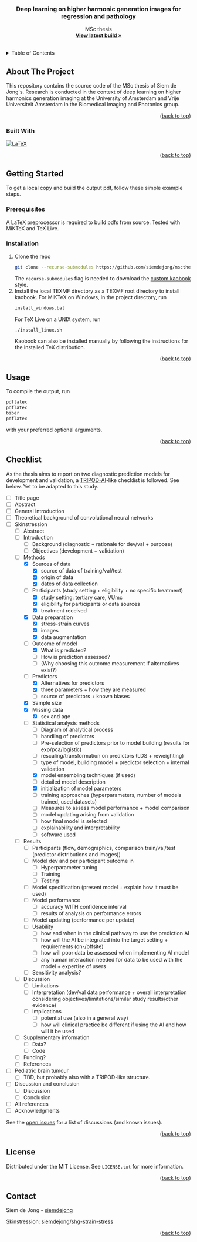<!-- Improved compatibility of back to top link: See: https://github.com/othneildrew/Best-README-Template/pull/73 -->
<a name="readme-top"></a>
<!--
*** Thanks for checking out the Best-README-Template. If you have a suggestion
*** that would make this better, please fork the repo and create a pull request
*** or simply open an issue with the tag "enhancement".
*** Don't forget to give the project a star!
*** Thanks again! Now go create something AMAZING! :D
-->



<!-- PROJECT SHIELDS -->
<!--
*** I'm using markdown "reference style" links for readability.
*** Reference links are enclosed in brackets [ ] instead of parentheses ( ).
*** See the bottom of this document for the declaration of the reference variables
*** for contributors-url, forks-url, etc. This is an optional, concise syntax you may use.
*** https://www.markdownguide.org/basic-syntax/#reference-style-links
-->
<!-- [![Contributors][contributors-shield]][contributors-url]
[![Forks][forks-shield]][forks-url]
[![Stargazers][stars-shield]][stars-url]
[![Issues][issues-shield]][issues-url]
[![MIT License][license-shield]][license-url]
[![LinkedIn][linkedin-shield]][linkedin-url] -->



<!-- PROJECT LOGO -->
<br />
<div align="center">
  <!-- <a href="https://github.com/siemdejong/mscthesis">
    <img src="images/logo.png" alt="Logo" width="80" height="80">
  </a> -->

<h3 align="center">Deep learning on higher harmonic generation images for regression and pathology</h3>

  <p align="center">
    MSc thesis
    <br />
    <a href="https://siemdejong.github.io/mscthesis/mscthesis.pdf"><strong>View latest build »</strong></a>
    <br />
    <br />
    <!-- <a href="https://github.com/siemdejong/mscthesis">View Demo</a>
    ·
    <a href="https://github.com/siemdejong/mscthesis/issues">Report Bug</a>
    ·
    <a href="https://github.com/siemdejong/mscthesis/issues">Request Feature</a> -->
  </p>
</div>



<!-- TABLE OF CONTENTS -->
<details>
  <summary>Table of Contents</summary>
  <ol>
    <li>
      <a href="#about-the-project">About The Project</a>
      <ul>
        <li><a href="#built-with">Built With</a></li>
      </ul>
    </li>
    <li>
      <a href="#getting-started">Getting Started</a>
      <ul>
        <li><a href="#prerequisites">Prerequisites</a></li>
        <li><a href="#installation">Installation</a></li>
      </ul>
    </li>
    <li><a href="#usage">Usage</a></li>
    <li><a href="#roadmap">Roadmap</a></li>
    <li><a href="#contributing">Contributing</a></li>
    <li><a href="#license">License</a></li>
    <li><a href="#contact">Contact</a></li>
    <li><a href="#acknowledgments">Acknowledgments</a></li>
  </ol>
</details>



<!-- ABOUT THE PROJECT -->
## About The Project

<!-- [![Product Name Screen Shot][product-screenshot]](https://example.com) -->

This repository contains the source code of the MSc thesis of Siem de Jong's.
Research is conducted in the context of deep learning on higher harmonics generation imaging at the University of Amsterdam and Vrije Universiteit Amsterdam in the Biomedical Imaging and Photonics group.

<p align="right">(<a href="#readme-top">back to top</a>)</p>



### Built With

[![LaTeX][LaTeX]][LaTeX-url]
<!-- * [![Next][Next.js]][Next-url]
* [![React][React.js]][React-url]
* [![Vue][Vue.js]][Vue-url]
* [![Angular][Angular.io]][Angular-url]
* [![Svelte][Svelte.dev]][Svelte-url]
* [![Laravel][Laravel.com]][Laravel-url]
* [![Bootstrap][Bootstrap.com]][Bootstrap-url]
* [![JQuery][JQuery.com]][JQuery-url] -->

<p align="right">(<a href="#readme-top">back to top</a>)</p>



<!-- GETTING STARTED -->
## Getting Started

To get a local copy and build the output pdf, follow these simple example steps.

### Prerequisites

A LaTeX preprocessor is required to build pdfs from source.
Tested with MiKTeX and TeX Live.

### Installation

1. Clone the repo
    ```sh
    git clone --recurse-submodules https://github.com/siemdejong/mscthesis.git
    ```
    The `recurse-submodules` flag is needed to download the [custom kaobook](https://github.com/siemdejong/kaobook) style.
1. Install the local TEXMF directory as a TEXMF root directory to install kaobook.
    For MiKTeX on Windows, in the project directory, run
    ```sh
    install_windows.bat
    ```
    For TeX Live on a UNIX system, run
    ```sh
    ./install_linux.sh
    ```
    Kaobook can also be installed manually by following the instructions for the installed TeX distribution.

<p align="right">(<a href="#readme-top">back to top</a>)</p>



<!-- USAGE EXAMPLES -->
## Usage

To compile the output, run
```sh
pdflatex
pdflatex
biber
pdflatex
```
with your preferred optional arguments.

<p align="right">(<a href="#readme-top">back to top</a>)</p>



<!-- Checklist -->
## Checklist

As the thesis aims to report on two diagnostic prediction models for development and validation, a [TRIPOD-AI](https://www.tripod-statement.org/)-like checklist is followed.
See below.
Yet to be adapted to this study.

- [ ] Title page
- [ ] Abstract
- [ ] General introduction
- [ ] Theoretical background of convolutional neural networks
- [ ] Skinstression
    - [ ] Abstract
    - [ ] Introduction
        - [ ] Background (diagnostic + rationale for dev/val + purpose)
        - [ ] Objectives (development + validation)
    <!-- - [ ] Theory
        - [ ] Searching for a simple skin strain-stress model
            - [ ] Measurements
            - [ ] Exponential
            - [ ] PCA
            - [ ] Logistic curve
        - [ ] Loss functions
            - [ ] MAE
            - [ ] MSE
            - [ ] Focal MSE
        - [ ] LDS -->
    - [ ] Methods
        - [x] Sources of data
            - [x] source of data of training/val/test
            - [x] origin of data
            - [x] dates of data collection
        - [ ] Participants (study setting + eligibility + no specific treatment)
            - [x] study setting: tertiary care, VUmc
            - [x] eligibility for participants or data sources
            - [x] treatment received
        - [x] Data preparation
            - [x] stress-strain curves
            - [x] images
            - [x] data augmentation
        - [ ] Outcome of model
            - [x] What is predicted?
            - [ ] How is prediction assessed?
            - [ ] (Why choosing this outcome measurement if alternatives exist?)
        - [ ] Predictors
            - [x] Alternatives for predictors
            - [x] three parameters + how they are measured
            - [ ] source of predictors + known biases
        - [x] Sample size
        - [x] Missing data
            - [x] sex and age
        - [ ] Statistical analysis methods
            - [ ] Diagram of analytical process
            - [ ] handling of predictors
            - [ ] Pre-selection of predictors prior to model building (results for exp/pca/logistic)
            - [ ] rescaling/transformation on predictors (LDS + reweighting)
            - [ ] type of model, building model + predictor selection + internal validation
            - [x] model ensembling techniques (if used)
            - [ ] detailed model description
            - [x] initialization of model parameters
            - [ ] training approaches (hyperparameters, number of models trained, used datasets)
            - [ ] Measures to assess model performance + model comparison
            - [ ] model updating arising from validation
            - [ ] how final model is selected
            - [ ] explainability and interpretability
            - [ ] software used
    - [ ] Results
        - [ ] Participants (flow, demographics, comparison train/val/test (predictor distributions and images))
        - [ ] Model dev and per participant outcome in
            - [ ] Hyperparameter tuning
            - [ ] Training
            - [ ] Testing
        - [ ] Model specification (present model + explain how it must be used)
        - [ ] Model performance
            - [ ] accuracy WITH confidence interval
            - [ ] results of analysis on performance errors
        - [ ] Model updating (performance per update)
        - [ ] Usability
            - [ ] how and when in the clinical pathway to use the prediction AI
            - [ ] how will the AI be integrated into the target setting + requirements (on-/offsite)
            - [ ] how will poor data be assessed when implementing AI model
            - [ ] any human interaction needed for data to be used with the model + expertise of users
        - [ ] Sensitivity analysis?
    - [ ] Discussion
        - [ ] Limitations
        - [ ] Interpretation (dev/val data performance + overall interpretation considering objectives/limitations/similar study results/other evidence)
        - [ ] Implications
            - [ ] potential use (also in a general way)
            - [ ] how will clinical practice be different if using the AI and how will it be used
    - [ ] Supplementary information
        - [ ] Data?
        - [ ] Code
    - [ ] Funding?
    - [ ] References
- [ ] Pediatric brain tumour
    - [ ] TBD, but probably also with a TRIPOD-like structure.
- [ ] Discussion and conclusion
    - [ ] Discussion
    - [ ] Conclusion
- [ ] All references
- [ ] Acknowledgments

See the [open issues](https://github.com/siemdejong/mscthesis/issues) for a list of discussions (and known issues).

<p align="right">(<a href="#readme-top">back to top</a>)</p>

<!-- LICENSE -->
## License

Distributed under the MIT License. See `LICENSE.txt` for more information.

<p align="right">(<a href="#readme-top">back to top</a>)</p>



<!-- CONTACT -->
## Contact

Siem de Jong - [siemdejong](https://www.linkedin.com/in/siemdejong/)

Skinstression: [siemdejong/shg-strain-stress](https://github.com/siemdejong/shg-strain-stress)

<p align="right">(<a href="#readme-top">back to top</a>)</p>



<!-- ACKNOWLEDGMENTS -->
<!-- ## Acknowledgments

* []()
* []()
* []()

<p align="right">(<a href="#readme-top">back to top</a>)</p> -->



<!-- MARKDOWN LINKS & IMAGES -->
<!-- https://www.markdownguide.org/basic-syntax/#reference-style-links -->
[contributors-shield]: https://img.shields.io/github/contributors/siemdejong/mscthesis.svg?style=for-the-badge
[contributors-url]: https://github.com/siemdejong/mscthesis/graphs/contributors
[forks-shield]: https://img.shields.io/github/forks/siemdejong/mscthesis.svg?style=for-the-badge
[forks-url]: https://github.com/siemdejong/mscthesis/network/members
[stars-shield]: https://img.shields.io/github/stars/siemdejong/mscthesis.svg?style=for-the-badge
[stars-url]: https://github.com/siemdejong/mscthesis/stargazers
[issues-shield]: https://img.shields.io/github/issues/siemdejong/mscthesis.svg?style=for-the-badge
[issues-url]: https://github.com/siemdejong/mscthesis/issues
[license-shield]: https://img.shields.io/github/license/siemdejong/mscthesis.svg?style=for-the-badge
[license-url]: https://github.com/siemdejong/mscthesis/blob/master/LICENSE.txt
[linkedin-shield]: https://img.shields.io/badge/-LinkedIn-black.svg?style=for-the-badge&logo=linkedin&colorB=555
[linkedin-url]: https://linkedin.com/in/siemdejong
[product-screenshot]: images/screenshot.png
[Next.js]: https://img.shields.io/badge/next.js-000000?style=for-the-badge&logo=nextdotjs&logoColor=white
[Next-url]: https://nextjs.org/
[LaTeX]: https://img.shields.io/badge/LaTeX-008080?style=for-the-badge&logo=LaTeX&logoColor=white
[LaTeX-url]: https://www.latex-project.org/
[React.js]: https://img.shields.io/badge/React-20232A?style=for-the-badge&logo=react&logoColor=61DAFB
[React-url]: https://reactjs.org/
[Vue.js]: https://img.shields.io/badge/Vue.js-35495E?style=for-the-badge&logo=vuedotjs&logoColor=4FC08D
[Vue-url]: https://vuejs.org/
[Angular.io]: https://img.shields.io/badge/Angular-DD0031?style=for-the-badge&logo=angular&logoColor=white
[Angular-url]: https://angular.io/
[Svelte.dev]: https://img.shields.io/badge/Svelte-4A4A55?style=for-the-badge&logo=svelte&logoColor=FF3E00
[Svelte-url]: https://svelte.dev/
[Laravel.com]: https://img.shields.io/badge/Laravel-FF2D20?style=for-the-badge&logo=laravel&logoColor=white
[Laravel-url]: https://laravel.com
[Bootstrap.com]: https://img.shields.io/badge/Bootstrap-563D7C?style=for-the-badge&logo=bootstrap&logoColor=white
[Bootstrap-url]: https://getbootstrap.com
[JQuery.com]: https://img.shields.io/badge/jQuery-0769AD?style=for-the-badge&logo=jquery&logoColor=white
[JQuery-url]: https://jquery.com 